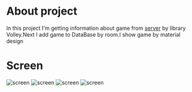  # About project

In this project I'm getting information about game from [server](https://github.com/3REAPER/server) by library Volley.Next I add game to DataBase  by room.I show game by material design

 # Screen  
![screen](https://github.com/3REAPER/gameList/blob/main/app/art/gameList.jpg)
![screen](https://github.com/3REAPER/gameList/blob/main/app/art/update.jpg)
![screen](https://github.com/3REAPER/gameList/blob/main/app/art/create.jpg)
![screen](https://github.com/3REAPER/gameList/blob/main/app/art/rating.jpg)
